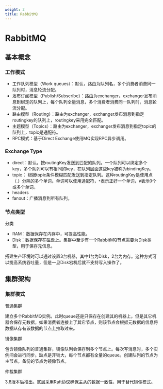 ```yaml
---
weight: 3
title: RabbitMQ
---
```


# RabbitMQ

## 基本概念

### 工作模式

- 工作队列模型（Work queues）：默认，路由为队列名，多个消费者消费同一队列时，消息轮流分配。
- 发布订阅模型（Publish/Subscribe）：路由为exchanger，exchanger发布消息到绑定的队列上，每个队列全量消息，多个消费者消费同一队列时，消息轮流分配。
- 路由模型（Routing）：路由为exchanger，exchanger发布消息到指定routingkey的队列上，routingkey采用完全匹配。
- 主题模型（Topics）：路由为exchanger，exchanger发布消息到指定topic的队列上，topic是通配符。
- RPC模式：基于Direct Exchange使用MQ实现RPC异步调用。

### Exchange Type

- direct：默认。按routingKey发送到匹配的队列。一个队列可以绑定多个key，多个队列可以有相同的key，在队列层面这些key被称为bindingKey。
- topic： 根据topic条件模糊匹配发送到指定队列。这种routingKey是使用点（.）分隔的多个单词，单词可以使用通配符，`*`表示正好一个单词，`#`表示0个或多个单词。
- headers
- fanout：广播消息到所有队列。

### 节点类型

分类
- RAM：数据保存在内存中，可提高性能。
- Disk：数据保存在磁盘上。集群中至少有一个RabbitMQ节点需要为Disk类型，用于保存元信息。

搭建生产环境时可以通过设置3台机器，其中1台为Disk，2台为内存。这种方式可以提高系统吞吐量，但是一旦Disk宕机后就不支持写入操作了。

## 集群架构

### 集群模式

普通集群

建立多个RabbitMQ实例。此时queue还是只保存在创建其的机器上，但是其它机器会保存元数据。如果消费者连接上了其它节点，则该节点会根据元数据的信息将数据从存有该数据的节点上拉取过来。

镜像集群

包含镜像队列的普通集群。镜像队列会保存到多个节点上。每次写消息时，多个实例间会进行同步。缺点是开销大，每个节点都有全量的queue。创建队列的节点为主节点，备份的节点为镜像节点。

仲裁集群

3.8版本后推出。底层采用Raft协议确保主从的数据一致性，用于替代镜像模式。

